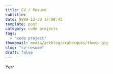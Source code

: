 ```yaml
---
title: CV / Resumé
subtitle:
date: 9999-12-30 17:09:42
template: post
category: code projects
tags:
  - "code project"
thumbnail: media/artblog/arabesques/thumb.jpg
slug: "cv-resume"
draft: false
---
```


Yerr
